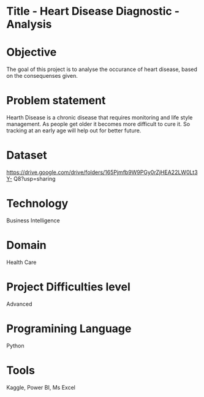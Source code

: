 # Title -  Heart Disease Diagnostic - Analysis
# Objective
The goal of this project is to analyse the occurance of heart disease, based on the consequenses given.
# Problem statement 
Hearth Disease is a chronic disease that requires monitoring and life style management.
As people get older it becomes more difficult to cure it. So tracking at an early age will help out for better future.
# Dataset
https://drive.google.com/drive/folders/165Pjmfb9W9PGy0rZjHEA22LW0Lt3Y-
Q8?usp=sharing
# Technology
Business Intelligence
# Domain 
Health Care
# Project Difficulties level
Advanced
# Programining Language 
Python
# Tools 
Kaggle, Power BI, Ms Excel

